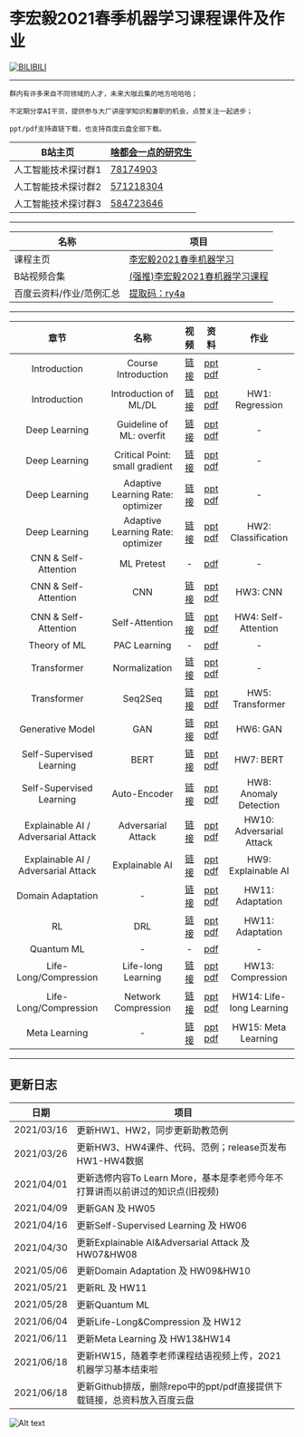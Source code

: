 李宏毅2021春季机器学习课程课件及作业
===========================

[![BILIBILI](https://github.com/Fafa-DL/Lhy_Machine_Learning/blob/main/Mine.png)](https://space.bilibili.com/46880349)

****

```
群内有许多来自不同领域的人才，未来大咖云集的地方哈哈哈；

不定期分享AI干货，提供参与大厂讲座学知识和兼职的机会，点赞关注一起进步；

ppt/pdf支持直链下载，也支持百度云盘全部下载。

```
	
|B站主页|[啥都会一点的研究生](https://space.bilibili.com/46880349)|
|---|---|
|人工智能技术探讨群1|[78174903](https://jq.qq.com/?_wv=1027&k=lY5KVICA)|
|人工智能技术探讨群2|[571218304](https://jq.qq.com/?_wv=1027&k=ZCDCT3xV)|
|人工智能技术探讨群3|[584723646](https://jq.qq.com/?_wv=1027&k=bakez5Yz)|

****

|名称|项目|
|---|---|
|课程主页|[李宏毅2021春季机器学习](https://speech.ee.ntu.edu.tw/~hylee/ml/2021-spring.html)|
|B站视频合集|[(强推)李宏毅2021春机器学习课程](https://www.bilibili.com/video/BV1Wv411h7kN)|
|百度云资料/作业/范例汇总|[提取码：ry4a](https://pan.baidu.com/s/1ZFWzLpMT301GacRPWIndEg)|

****

|章节|名称|视频|资料|作业|
|:---------------:|:---------------:|:---------------:|:---------------:|:---------------:|
|Introduction|Course Introduction|[链接](https://www.bilibili.com/video/BV1Wv411h7kN)|[ppt](https://speech.ee.ntu.edu.tw/~hylee/ml/ml2021-course-data/introduction%202021%20(v6)%20Chinese.pptx) [pdf](https://speech.ee.ntu.edu.tw/~hylee/ml/ml2021-course-data/introduction-2021-v6-Chinese.pdf)|-|
|Introduction|Introduction of ML/DL|[链接](https://www.bilibili.com/video/BV1Wv411h7kN?p=2)|[ppt](https://speech.ee.ntu.edu.tw/~hylee/ml/ml2021-course-data/regression%20(v16).pptx) [pdf](https://speech.ee.ntu.edu.tw/~hylee/ml/ml2021-course-data/regression%20(v16).pdf)|HW1: Regression|
|Deep Learning|Guideline of ML: overfit|[链接](https://www.bilibili.com/video/BV1Wv411h7kN?p=10)|[ppt](https://speech.ee.ntu.edu.tw/~hylee/ml/ml2021-course-data/overfit-v6.pptx) [pdf](https://speech.ee.ntu.edu.tw/~hylee/ml/ml2021-course-data/overfit-v6.pdf)|-|
|Deep Learning|Critical Point: small gradient|[链接](https://www.bilibili.com/video/BV1Wv411h7kN?p=11)|[ppt](https://speech.ee.ntu.edu.tw/~hylee/ml/ml2021-course-data/small-gradient-v7.pptx) [pdf](https://speech.ee.ntu.edu.tw/~hylee/ml/ml2021-course-data/small-gradient-v7.pdf)|-|
|Deep Learning|Adaptive Learning Rate: optimizer|[链接](https://www.bilibili.com/video/BV1Wv411h7kN?p=13)|[ppt](https://speech.ee.ntu.edu.tw/~hylee/ml/ml2021-course-data/optimizer_v4.pptx) [pdf](https://speech.ee.ntu.edu.tw/~hylee/ml/ml2021-course-data/optimizer_v4.pdf)|-|
|Deep Learning|Adaptive Learning Rate: optimizer|[链接](https://www.bilibili.com/video/BV1Wv411h7kN?p=14)|[ppt](https://speech.ee.ntu.edu.tw/~hylee/ml/ml2021-course-data/classification_v2.pptx) [pdf](https://speech.ee.ntu.edu.tw/~hylee/ml/ml2021-course-data/classification_v2.pdf)|HW2: Classification|
|CNN & Self-Attention|ML Pretest|-|[pdf](https://speech.ee.ntu.edu.tw/~hylee/ml/ml2021-course-data/pretest.pdf)|-|
|CNN & Self-Attention|CNN|[链接](https://www.bilibili.com/video/BV1Wv411h7kN?p=22)|[ppt](https://speech.ee.ntu.edu.tw/~hylee/ml/ml2021-course-data/cnn_v4.pptx) [pdf](https://speech.ee.ntu.edu.tw/~hylee/ml/ml2021-course-data/cnn_v4.pdf)|HW3: CNN|
|CNN & Self-Attention|Self-Attention|[链接](https://www.bilibili.com/video/BV1Wv411h7kN?p=23)|[ppt](https://speech.ee.ntu.edu.tw/~hylee/ml/ml2021-course-data/self_v7.pptx) [pdf](https://speech.ee.ntu.edu.tw/~hylee/ml/ml2021-course-data/self_v7.pdf)|HW4: Self-Attention|
|Theory of ML|PAC Learning|-|[pdf](https://speech.ee.ntu.edu.tw/~hylee/ml/ml2021-course-data/W14_PAC-introduction.pdf)|-|
|Transformer|Normalization|[链接](https://www.bilibili.com/video/BV1Wv411h7kN?p=34)|[ppt](https://speech.ee.ntu.edu.tw/~hylee/ml/ml2021-course-data/normalization_v4.pptx) [pdf](https://speech.ee.ntu.edu.tw/~hylee/ml/ml2021-course-data/normalization_v4.pdf)|-|
|Transformer|Seq2Seq|[链接](https://www.bilibili.com/video/BV1Wv411h7kN?p=35)|[ppt](https://speech.ee.ntu.edu.tw/~hylee/ml/ml2021-course-data/seq2seq_v9.pptx) [pdf](https://speech.ee.ntu.edu.tw/~hylee/ml/ml2021-course-data/seq2seq_v9.pdf)|HW5: Transformer|
|Generative Model|GAN|[链接](https://www.bilibili.com/video/BV1Wv411h7kN?p=40)|[ppt](https://speech.ee.ntu.edu.tw/~hylee/ml/ml2021-course-data/gan_v10.pptx) [pdf](https://speech.ee.ntu.edu.tw/~hylee/ml/ml2021-course-data/gan_v10.pdf)|HW6: GAN|
|Self-Supervised Learning|BERT|[链接](https://www.bilibili.com/video/BV1Wv411h7kN?p=50)|[ppt](https://speech.ee.ntu.edu.tw/~hylee/ml/ml2021-course-data/bert_v8.pptx) [pdf](https://speech.ee.ntu.edu.tw/~hylee/ml/ml2021-course-data/bert_v8.pdf)|HW7: BERT|
|Self-Supervised Learning|Auto-Encoder|[链接](https://www.bilibili.com/video/BV1Wv411h7kN?p=53)|[ppt](https://speech.ee.ntu.edu.tw/~hylee/ml/ml2021-course-data/auto_v8.pptx) [pdf](https://speech.ee.ntu.edu.tw/~hylee/ml/ml2021-course-data/auto_v8.pdf)|HW8: Anomaly Detection|
|Explainable AI / Adversarial Attack|Adversarial Attack|[链接](https://www.bilibili.com/video/BV1Wv411h7kN?p=63)|[ppt](https://speech.ee.ntu.edu.tw/~hylee/ml/ml2021-course-data/attack_v3.pptx) [pdf](https://speech.ee.ntu.edu.tw/~hylee/ml/ml2021-course-data/attack_v3.pdf)|HW10: Adversarial Attack|
|Explainable AI / Adversarial Attack|Explainable AI|[链接](https://www.bilibili.com/video/BV1Wv411h7kN?p=65)|[ppt](https://speech.ee.ntu.edu.tw/~hylee/ml/ml2021-course-data/xai_v4.pptx) [pdf](https://speech.ee.ntu.edu.tw/~hylee/ml/ml2021-course-data/xai_v4.pdf)|HW9: Explainable AI|
|Domain Adaptation|-|[链接](https://www.bilibili.com/video/BV1Wv411h7kN?p=71)|[ppt](https://speech.ee.ntu.edu.tw/~hylee/ml/ml2021-course-data/da_v6.pptx) [pdf](https://speech.ee.ntu.edu.tw/~hylee/ml/ml2021-course-data/da_v6.pdf)|HW11: Adaptation|
|RL|DRL|[链接](https://www.bilibili.com/video/BV1Wv411h7kN?p=73)|[ppt](https://speech.ee.ntu.edu.tw/~hylee/ml/ml2021-course-data/drl_v5.pptx) [pdf](https://speech.ee.ntu.edu.tw/~hylee/ml/ml2021-course-data/drl_v5.pdf)|HW11: Adaptation|
|Quantum ML|-|-|[pdf](https://speech.ee.ntu.edu.tw/~hylee/ml/ml2021-course-data/GuestLecture_QML.pdf)|-|
|Life-Long/Compression|Life-long Learning|[链接](https://www.bilibili.com/video/BV1Wv411h7kN?p=84)|[ppt](https://speech.ee.ntu.edu.tw/~hylee/ml/ml2021-course-data/life_v2.pptx) [pdf](https://speech.ee.ntu.edu.tw/~hylee/ml/ml2021-course-data/life_v2.pdf)|HW13: Compression|
|Life-Long/Compression|Network Compression|[链接](https://www.bilibili.com/video/BV1Wv411h7kN?p=86)|[ppt](https://speech.ee.ntu.edu.tw/~hylee/ml/ml2021-course-data/tiny_v7.pptx) [pdf](https://speech.ee.ntu.edu.tw/~hylee/ml/ml2021-course-data/tiny_v7.pdf)|HW14: Life-long Learning|
|Meta Learning|-|[链接](https://www.bilibili.com/video/BV1Wv411h7kN?p=91)|[ppt](https://speech.ee.ntu.edu.tw/~hylee/ml/ml2021-course-data/meta_v3.pptx) [pdf](https://speech.ee.ntu.edu.tw/~hylee/ml/ml2021-course-data/meta_v3.pdf)|HW15: Meta Learning|

****

## 更新日志

|日期|项目|
|---|---
|2021/03/16|更新HW1、HW2，同步更新助教范例|
|2021/03/26|更新HW3、HW4课件、代码、范例；release页发布HW1-HW4数据|
|2021/04/01|更新选修内容To Learn More，基本是李老师今年不打算讲而以前讲过的知识点(旧视频)|
|2021/04/09|更新GAN 及 HW05|
|2021/04/16|更新Self-Supervised Learning 及 HW06|
|2021/04/30|更新Explainable AI&Adversarial Attack 及 HW07&HW08|
|2021/05/06|更新Domain Adaptation 及 HW09&HW10|
|2021/05/21|更新RL 及 HW11|
|2021/05/28|更新Quantum ML|
|2021/06/04|更新Life-Long&Compression 及 HW12|
|2021/06/11|更新Meta Learning 及 HW13&HW14|
|2021/06/18|更新HW15，随着李老师课程结语视频上传，2021机器学习基本结束啦|
|2021/06/18|更新Github排版，删除repo中的ppt/pdf直接提供下载链接，总资料放入百度云盘|

![Alt text](https://github.com/Fafa-DL/Lhy_Machine_Learning/blob/main/Lecture%20Schedule.jpg)
